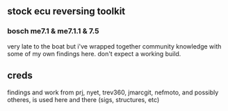 ## stock ecu reversing toolkit

### bosch me7.1 & me7.1.1 & 7.5
very late to the boat but i've wrapped together community knowledge with some of my own findings here. don't expect a working build.
  

## creds
findings and work from prj, nyet, trev360, jmarcgit, nefmoto, and possibly otheres, is used here and there (sigs, structures, etc)
